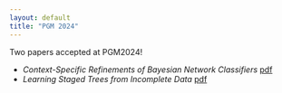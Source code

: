 ```yaml
---
layout: default
title: "PGM 2024" 
---
```


Two papers accepted at PGM2024! 

- *Context-Specific Refinements of Bayesian Network Classifiers* [pdf](https://www.socsci.ru.nl/johank/pgm2024/leonelli24.pdf)
- *Learning Staged Trees from Incomplete Data* [pdf](https://www.socsci.ru.nl/johank/pgm2024/carter24.pdf)



